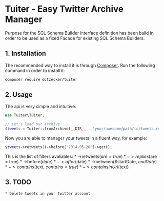 Tuiter - Easy Twitter Archive Manager
=====================================

Purpose for the SQL Schema Builder Interface definition has been build in order to be used as a fixed Facade for existing SQL Schema Builders.

## 1. Installation

The recommended way to install it is through [Composer](http://getcomposer.org). Run the following command in order to install it:

```sh
composer require dotzecker/tuiter
```

## 2. Usage
The api is very simple and intuitive:
```php
use Tuiter\Tuiter;

// Let's load our archive
$tweets = Tuiter::fromArchive(__DIR__ . 'your/awesome/path/to/tweets.csv');
```

Now you are able to manager your tweets in a fluent way, for example:
```php
$tweets->retweets()->before('2014-05-20')->get();
```

This is the list of filters avaliables:
    * ->retweets($are = true)
    * ->replies($are = true)
    * ->before($date)
    * ->after($date)
    * ->between($startDate, $endDate)
    * ->contains($text, $contains = true)
    * ->containsInUrl($text)

## 3. TODO
    * Delete tweets in your twitter account

